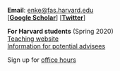 __Email__: [enke@fas.harvard.edu](enke@fas.harvard.edu)  
[__[Google Scholar](https://scholar.google.de/citations?user=8-x_XN4AAAAJ&hl=en)__]
[__[Twitter](https://twitter.com/BenjaminEnke)__]

__For Harvard students__ (Spring 2020)  
[Teaching website](https://scholar.harvard.edu/benke)   
[Information for potential advisees](/info_for_potential)

Sign up for [office hours](https://app.acuityscheduling.com/schedule.php?owner=12646405)
